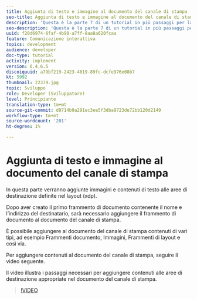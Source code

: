 ```yaml
---
title: Aggiunta di testo e immagine al documento del canale di stampa
seo-title: Aggiunta di testo e immagine al documento del canale di stampa
description: 'Questa è la parte 7 di un tutorial in più passaggi per la creazione del primo documento di comunicazione interattivo. In questa parte verranno aggiunte immagini e contenuti di testo alle aree di destinazione definite nel layout (xdp). '
seo-description: 'Questa è la parte 7 di un tutorial in più passaggi per la creazione del primo documento di comunicazione interattivo. In questa parte verranno aggiunte immagini e contenuti di testo alle aree di destinazione definite nel layout (xdp). '
uuid: f20d6974-6faf-4b90-a7ff-8aa8a620fcaa
feature: Comunicazione interattiva
topics: development
audience: developer
doc-type: tutorial
activity: implement
version: 6.4,6.5
discoiquuid: a79bf219-2423-4819-89fc-dcfe976e08b7
kt: 5992
thumbnail: 22379.jpg
topic: Sviluppo
role: Developer (Sviluppatore)
level: Principiante
translation-type: tm+mt
source-git-commit: d9714b9a291ec3ee5f3dba9723de72bb120d2149
workflow-type: tm+mt
source-wordcount: '201'
ht-degree: 1%

---
```



# Aggiunta di testo e immagine al documento del canale di stampa

In questa parte verranno aggiunte immagini e contenuti di testo alle aree di destinazione definite nel layout (xdp).

Dopo aver creato il primo frammento di documento contenente il nome e l’indirizzo del destinatario, sarà necessario aggiungere il frammento di documento al documento del canale di stampa.

È possibile aggiungere al documento del canale di stampa contenuti di vari tipi, ad esempio Frammenti documento, Immagini, Frammenti di layout e così via.

Per aggiungere contenuti al documento del canale di stampa, seguire il video seguente.

Il video illustra i passaggi necessari per aggiungere contenuti alle aree di destinazione appropriate nel documento del canale di stampa.

>[!VIDEO](https://video.tv.adobe.com/v/22379t2/?quality=9&learn=on)

